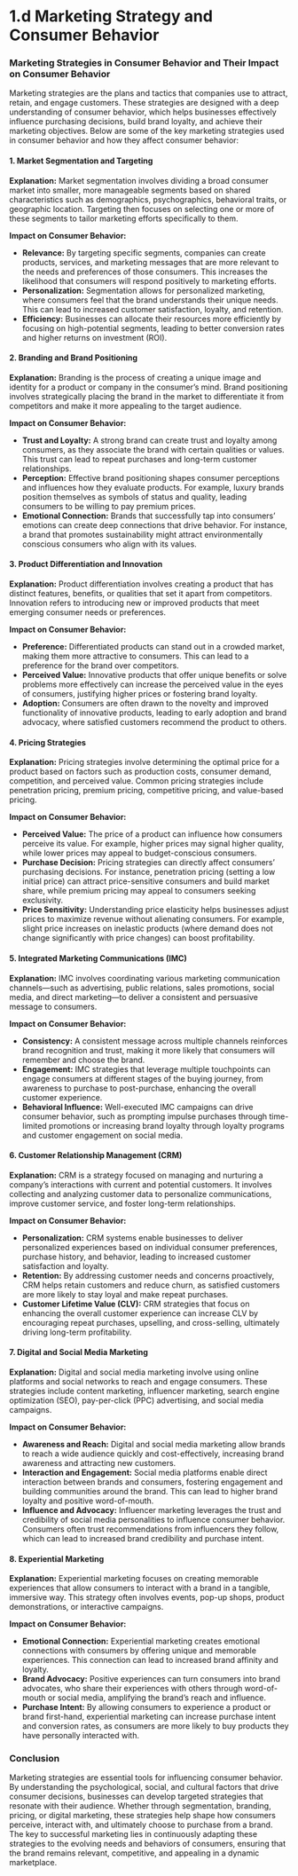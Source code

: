 # 1.d Marketing Strategy and Consumer Behavior

### **Marketing Strategies in Consumer Behavior and Their Impact on Consumer Behavior**

Marketing strategies are the plans and tactics that companies use to attract, retain, and engage customers. These strategies are designed with a deep understanding of consumer behavior, which helps businesses effectively influence purchasing decisions, build brand loyalty, and achieve their marketing objectives. Below are some of the key marketing strategies used in consumer behavior and how they affect consumer behavior:

#### **1. Market Segmentation and Targeting**

**Explanation:**
Market segmentation involves dividing a broad consumer market into smaller, more manageable segments based on shared characteristics such as demographics, psychographics, behavioral traits, or geographic location. Targeting then focuses on selecting one or more of these segments to tailor marketing efforts specifically to them.

**Impact on Consumer Behavior:**
- **Relevance:** By targeting specific segments, companies can create products, services, and marketing messages that are more relevant to the needs and preferences of those consumers. This increases the likelihood that consumers will respond positively to marketing efforts.
- **Personalization:** Segmentation allows for personalized marketing, where consumers feel that the brand understands their unique needs. This can lead to increased customer satisfaction, loyalty, and retention.
- **Efficiency:** Businesses can allocate their resources more efficiently by focusing on high-potential segments, leading to better conversion rates and higher returns on investment (ROI).

#### **2. Branding and Brand Positioning**

**Explanation:**
Branding is the process of creating a unique image and identity for a product or company in the consumer’s mind. Brand positioning involves strategically placing the brand in the market to differentiate it from competitors and make it more appealing to the target audience.

**Impact on Consumer Behavior:**
- **Trust and Loyalty:** A strong brand can create trust and loyalty among consumers, as they associate the brand with certain qualities or values. This trust can lead to repeat purchases and long-term customer relationships.
- **Perception:** Effective brand positioning shapes consumer perceptions and influences how they evaluate products. For example, luxury brands position themselves as symbols of status and quality, leading consumers to be willing to pay premium prices.
- **Emotional Connection:** Brands that successfully tap into consumers’ emotions can create deep connections that drive behavior. For instance, a brand that promotes sustainability might attract environmentally conscious consumers who align with its values.

#### **3. Product Differentiation and Innovation**

**Explanation:**
Product differentiation involves creating a product that has distinct features, benefits, or qualities that set it apart from competitors. Innovation refers to introducing new or improved products that meet emerging consumer needs or preferences.

**Impact on Consumer Behavior:**
- **Preference:** Differentiated products can stand out in a crowded market, making them more attractive to consumers. This can lead to a preference for the brand over competitors.
- **Perceived Value:** Innovative products that offer unique benefits or solve problems more effectively can increase the perceived value in the eyes of consumers, justifying higher prices or fostering brand loyalty.
- **Adoption:** Consumers are often drawn to the novelty and improved functionality of innovative products, leading to early adoption and brand advocacy, where satisfied customers recommend the product to others.

#### **4. Pricing Strategies**

**Explanation:**
Pricing strategies involve determining the optimal price for a product based on factors such as production costs, consumer demand, competition, and perceived value. Common pricing strategies include penetration pricing, premium pricing, competitive pricing, and value-based pricing.

**Impact on Consumer Behavior:**
- **Perceived Value:** The price of a product can influence how consumers perceive its value. For example, higher prices may signal higher quality, while lower prices may appeal to budget-conscious consumers.
- **Purchase Decision:** Pricing strategies can directly affect consumers’ purchasing decisions. For instance, penetration pricing (setting a low initial price) can attract price-sensitive consumers and build market share, while premium pricing may appeal to consumers seeking exclusivity.
- **Price Sensitivity:** Understanding price elasticity helps businesses adjust prices to maximize revenue without alienating consumers. For example, slight price increases on inelastic products (where demand does not change significantly with price changes) can boost profitability.

#### **5. Integrated Marketing Communications (IMC)**

**Explanation:**
IMC involves coordinating various marketing communication channels—such as advertising, public relations, sales promotions, social media, and direct marketing—to deliver a consistent and persuasive message to consumers.

**Impact on Consumer Behavior:**
- **Consistency:** A consistent message across multiple channels reinforces brand recognition and trust, making it more likely that consumers will remember and choose the brand.
- **Engagement:** IMC strategies that leverage multiple touchpoints can engage consumers at different stages of the buying journey, from awareness to purchase to post-purchase, enhancing the overall customer experience.
- **Behavioral Influence:** Well-executed IMC campaigns can drive consumer behavior, such as prompting impulse purchases through time-limited promotions or increasing brand loyalty through loyalty programs and customer engagement on social media.

#### **6. Customer Relationship Management (CRM)**

**Explanation:**
CRM is a strategy focused on managing and nurturing a company’s interactions with current and potential customers. It involves collecting and analyzing customer data to personalize communications, improve customer service, and foster long-term relationships.

**Impact on Consumer Behavior:**
- **Personalization:** CRM systems enable businesses to deliver personalized experiences based on individual consumer preferences, purchase history, and behavior, leading to increased customer satisfaction and loyalty.
- **Retention:** By addressing customer needs and concerns proactively, CRM helps retain customers and reduce churn, as satisfied customers are more likely to stay loyal and make repeat purchases.
- **Customer Lifetime Value (CLV):** CRM strategies that focus on enhancing the overall customer experience can increase CLV by encouraging repeat purchases, upselling, and cross-selling, ultimately driving long-term profitability.

#### **7. Digital and Social Media Marketing**

**Explanation:**
Digital and social media marketing involve using online platforms and social networks to reach and engage consumers. These strategies include content marketing, influencer marketing, search engine optimization (SEO), pay-per-click (PPC) advertising, and social media campaigns.

**Impact on Consumer Behavior:**
- **Awareness and Reach:** Digital and social media marketing allow brands to reach a wide audience quickly and cost-effectively, increasing brand awareness and attracting new customers.
- **Interaction and Engagement:** Social media platforms enable direct interaction between brands and consumers, fostering engagement and building communities around the brand. This can lead to higher brand loyalty and positive word-of-mouth.
- **Influence and Advocacy:** Influencer marketing leverages the trust and credibility of social media personalities to influence consumer behavior. Consumers often trust recommendations from influencers they follow, which can lead to increased brand credibility and purchase intent.

#### **8. Experiential Marketing**

**Explanation:**
Experiential marketing focuses on creating memorable experiences that allow consumers to interact with a brand in a tangible, immersive way. This strategy often involves events, pop-up shops, product demonstrations, or interactive campaigns.

**Impact on Consumer Behavior:**
- **Emotional Connection:** Experiential marketing creates emotional connections with consumers by offering unique and memorable experiences. This connection can lead to increased brand affinity and loyalty.
- **Brand Advocacy:** Positive experiences can turn consumers into brand advocates, who share their experiences with others through word-of-mouth or social media, amplifying the brand’s reach and influence.
- **Purchase Intent:** By allowing consumers to experience a product or brand first-hand, experiential marketing can increase purchase intent and conversion rates, as consumers are more likely to buy products they have personally interacted with.

### **Conclusion**
Marketing strategies are essential tools for influencing consumer behavior. By understanding the psychological, social, and cultural factors that drive consumer decisions, businesses can develop targeted strategies that resonate with their audience. Whether through segmentation, branding, pricing, or digital marketing, these strategies help shape how consumers perceive, interact with, and ultimately choose to purchase from a brand. The key to successful marketing lies in continuously adapting these strategies to the evolving needs and behaviors of consumers, ensuring that the brand remains relevant, competitive, and appealing in a dynamic marketplace.
